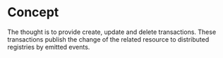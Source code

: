 <!--
order: 1
-->

# Concept

The thought is to provide create, update and delete transactions. 
These transactions publish the change of the related resource to distributed registries by emitted events.